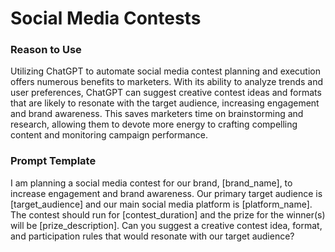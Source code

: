 # Social Media Contests

### Reason to Use

Utilizing ChatGPT to automate social media contest planning and execution offers numerous benefits to marketers. With its ability to analyze trends and user preferences, ChatGPT can suggest creative contest ideas and formats that are likely to resonate with the target audience, increasing engagement and brand awareness. This saves marketers time on brainstorming and research, allowing them to devote more energy to crafting compelling content and monitoring campaign performance.

### Prompt Template

I am planning a social media contest for our brand, [brand_name], to increase engagement and brand awareness. Our primary target audience is [target_audience] and our main social media platform is [platform_name]. The contest should run for [contest_duration] and the prize for the winner(s) will be [prize_description]. Can you suggest a creative contest idea, format, and participation rules that would resonate with our target audience?